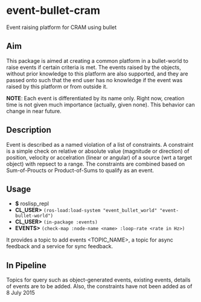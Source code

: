 # event-bullet-cram
Event raising platform for CRAM using bullet

## Aim
This package is aimed at creating a common platform in a bullet-world to raise events if certain criteria is met. The events raised by the objects, without prior knowledge to this platform are also supported, and they are passed onto such that the end user has no knowledge if the event was raised by this platform or from outside it.

**NOTE**: Each event is differentiated by its name only. Right now, creation time is not given much importance (actually, given none). This behavior can change in near future.

## Description
Event is described as a named violation of a list of constraints. A constraint is a simple check on relative or absolute value (magnitude or direction) of position, velocity or accelration (linear or angular) of a source (wrt a target object) with repsect to a range. The constraints are combined based on Sum-of-Proucts or Product-of-Sums to qualify as an event.

## Usage
* **$** roslisp_repl
* **CL_USER>** ```(ros-load:load-system "event_bullet_world" "event-bullet-world")```
* **CL_USER>** ```(in-package :events)```
* **EVENTS>** ```(check-map :node-name <name> :loop-rate <rate in Hz>)```

It provides a topic to add events <TOPIC_NAME>, a topic for async feedback and a service for sync feedback. 

## In Pipeline
Topics for query such as object-generated events, existing events, details of events are to be added. Also, the constraints have not been added as of 8 July 2015
